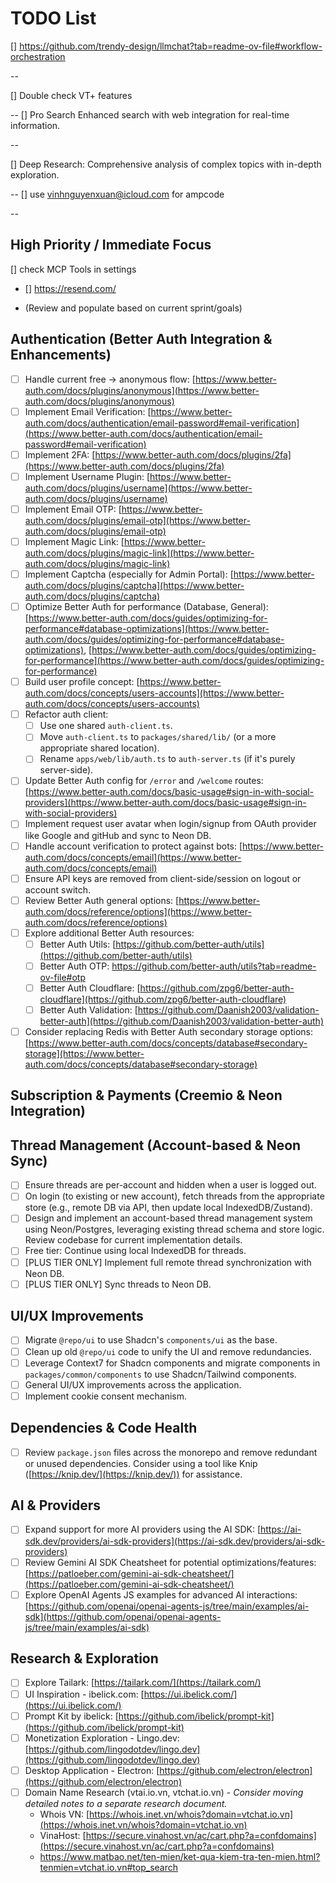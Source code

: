 # TODO List

[] https://github.com/trendy-design/llmchat?tab=readme-ov-file#workflow-orchestration

--

[] Double check VT+ features

--
[] Pro Search Enhanced search with web integration for real-time information.

--

[] Deep Research: Comprehensive analysis of complex topics with in-depth exploration.

--
[] use <vinhnguyenxuan@icloud.com> for ampcode

--

## High Priority / Immediate Focus

[] check MCP Tools in settings

- [] <https://resend.com/>

- (Review and populate based on current sprint/goals)

## Authentication (Better Auth Integration & Enhancements)

- [ ] Handle current free -> anonymous flow: [https://www.better-auth.com/docs/plugins/anonymous](https://www.better-auth.com/docs/plugins/anonymous)
- [ ] Implement Email Verification: [https://www.better-auth.com/docs/authentication/email-password#email-verification](https://www.better-auth.com/docs/authentication/email-password#email-verification)
- [ ] Implement 2FA: [https://www.better-auth.com/docs/plugins/2fa](https://www.better-auth.com/docs/plugins/2fa)
- [ ] Implement Username Plugin: [https://www.better-auth.com/docs/plugins/username](https://www.better-auth.com/docs/plugins/username)
- [ ] Implement Email OTP: [https://www.better-auth.com/docs/plugins/email-otp](https://www.better-auth.com/docs/plugins/email-otp)
- [ ] Implement Magic Link: [https://www.better-auth.com/docs/plugins/magic-link](https://www.better-auth.com/docs/plugins/magic-link)
- [ ] Implement Captcha (especially for Admin Portal): [https://www.better-auth.com/docs/plugins/captcha](https://www.better-auth.com/docs/plugins/captcha)
- [ ] Optimize Better Auth for performance (Database, General): [https://www.better-auth.com/docs/guides/optimizing-for-performance#database-optimizations](https://www.better-auth.com/docs/guides/optimizing-for-performance#database-optimizations), [https://www.better-auth.com/docs/guides/optimizing-for-performance](https://www.better-auth.com/docs/guides/optimizing-for-performance)
- [ ] Build user profile concept: [https://www.better-auth.com/docs/concepts/users-accounts](https://www.better-auth.com/docs/concepts/users-accounts)
- [ ] Refactor auth client:
  - [ ] Use one shared `auth-client.ts`.
  - [ ] Move `auth-client.ts` to `packages/shared/lib/` (or a more appropriate shared location).
  - [ ] Rename `apps/web/lib/auth.ts` to `auth-server.ts` (if it's purely server-side).
- [ ] Update Better Auth config for `/error` and `/welcome` routes: [https://www.better-auth.com/docs/basic-usage#sign-in-with-social-providers](https://www.better-auth.com/docs/basic-usage#sign-in-with-social-providers)
- [ ] Implement request user avatar when login/signup from OAuth provider like Google and gitHub and sync to Neon DB.
- [ ] Handle account verification to protect against bots: [https://www.better-auth.com/docs/concepts/email](https://www.better-auth.com/docs/concepts/email)
- [ ] Ensure API keys are removed from client-side/session on logout or account switch.
- [ ] Review Better Auth general options: [https://www.better-auth.com/docs/reference/options](https://www.better-auth.com/docs/reference/options)
- [ ] Explore additional Better Auth resources:
  - [ ] Better Auth Utils: [https://github.com/better-auth/utils](https://github.com/better-auth/utils)
  - [ ] Better Auth OTP: <https://github.com/better-auth/utils?tab=readme-ov-file#otp>
  - [ ] Better Auth Cloudflare: [https://github.com/zpg6/better-auth-cloudflare](https://github.com/zpg6/better-auth-cloudflare)
  - [ ] Better Auth Validation: [https://github.com/Daanish2003/validation-better-auth](https://github.com/Daanish2003/validation-better-auth)
- [ ] Consider replacing Redis with Better Auth secondary storage options: [https://www.better-auth.com/docs/concepts/database#secondary-storage](https://www.better-auth.com/docs/concepts/database#secondary-storage)

## Subscription & Payments (Creemio & Neon Integration)

## Thread Management (Account-based & Neon Sync)

- [ ] Ensure threads are per-account and hidden when a user is logged out.
- [ ] On login (to existing or new account), fetch threads from the appropriate store (e.g., remote DB via API, then update local IndexedDB/Zustand).
- [ ] Design and implement an account-based thread management system using Neon/Postgres, leveraging existing thread schema and store logic. Review codebase for current implementation details.
- [ ] Free tier: Continue using local IndexedDB for threads.
- [ ] [PLUS TIER ONLY] Implement full remote thread synchronization with Neon DB.
- [ ] [PLUS TIER ONLY] Sync threads to Neon DB.

## UI/UX Improvements

- [ ] Migrate `@repo/ui` to use Shadcn's `components/ui` as the base.
- [ ] Clean up old `@repo/ui` code to unify the UI and remove redundancies.
- [ ] Leverage Context7 for Shadcn components and migrate components in `packages/common/components` to use Shadcn/Tailwind components.
- [ ] General UI/UX improvements across the application.
- [ ] Implement cookie consent mechanism.

## Dependencies & Code Health

- [ ] Review `package.json` files across the monorepo and remove redundant or unused dependencies. Consider using a tool like Knip ([https://knip.dev/](https://knip.dev/)) for assistance.

## AI & Providers

- [ ] Expand support for more AI providers using the AI SDK: [https://ai-sdk.dev/providers/ai-sdk-providers](https://ai-sdk.dev/providers/ai-sdk-providers)
- [ ] Review Gemini AI SDK Cheatsheet for potential optimizations/features: [https://patloeber.com/gemini-ai-sdk-cheatsheet/](https://patloeber.com/gemini-ai-sdk-cheatsheet/)
- [ ] Explore OpenAI Agents JS examples for advanced AI interactions: [https://github.com/openai/openai-agents-js/tree/main/examples/ai-sdk](https://github.com/openai/openai-agents-js/tree/main/examples/ai-sdk)

## Research & Exploration

- [ ] Explore Tailark: [https://tailark.com/](https://tailark.com/)
- [ ] UI Inspiration - ibelick.com: [https://ui.ibelick.com/](https://ui.ibelick.com/)
- [ ] Prompt Kit by ibelick: [https://github.com/ibelick/prompt-kit](https://github.com/ibelick/prompt-kit)
- [ ] Monetization Exploration - Lingo.dev: [https://github.com/lingodotdev/lingo.dev](https://github.com/lingodotdev/lingo.dev)
- [ ] Desktop Application - Electron: [https://github.com/electron/electron](https://github.com/electron/electron)
- [ ] Domain Name Research (vtai.io.vn, vtchat.io.vn) - *Consider moving detailed notes to a separate research document.*
  - Whois VN: [https://whois.inet.vn/whois?domain=vtchat.io.vn](https://whois.inet.vn/whois?domain=vtchat.io.vn)
  - VinaHost: [https://secure.vinahost.vn/ac/cart.php?a=confdomains](https://secure.vinahost.vn/ac/cart.php?a=confdomains)
  - <https://www.matbao.net/ten-mien/ket-qua-kiem-tra-ten-mien.html?tenmien=vtchat.io.vn#top_search>
